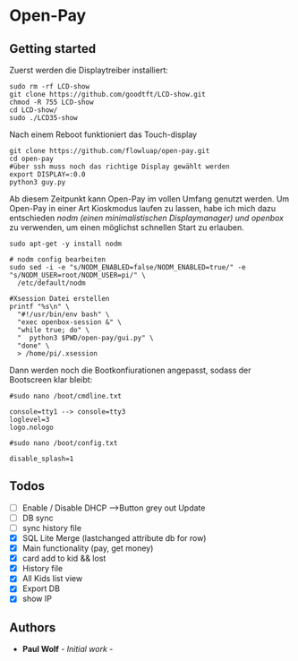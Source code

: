 # Open-Pay

## Getting started

Zuerst werden die Displaytreiber installiert:
```
sudo rm -rf LCD-show
git clone https://github.com/goodtft/LCD-show.git
chmod -R 755 LCD-show
cd LCD-show/
sudo ./LCD35-show
```
Nach einem Reboot funktioniert das Touch-display

```
git clone https://github.com/flowluap/open-pay.git
cd open-pay
#über ssh muss noch das richtige Display gewählt werden
export DISPLAY=:0.0
python3 guy.py

```
Ab diesem Zeitpunkt kann Open-Pay im vollen Umfang genutzt werden.
Um Open-Pay in einer Art Kioskmodus laufen zu lassen, habe ich mich dazu entschieden *nodm (einen minimalistischen Displaymanager) und openbox* zu verwenden, um einen möglichst schnellen Start zu erlauben.

```
sudo apt-get -y install nodm

# nodm config bearbeiten
sudo sed -i -e "s/NODM_ENABLED=false/NODM_ENABLED=true/" -e "s/NODM_USER=root/NODM_USER=pi/" \
  /etc/default/nodm

#Xsession Datei erstellen
printf "%s\n" \
  "#!/usr/bin/env bash" \
  "exec openbox-session &" \
  "while true; do" \
  "  python3 $PWD/open-pay/gui.py" \
  "done" \
  > /home/pi/.xsession
```
Dann werden noch die Bootkonfiurationen angepasst, sodass der Bootscreen klar bleibt:

```
#sudo nano /boot/cmdline.txt

console=tty1 --> console=tty3
loglevel=3
logo.nologo
```
```
#sudo nano /boot/config.txt

disable_splash=1
```
## Todos


  - [ ] Enable / Disable DHCP -->Button grey out Update
  - [ ] DB sync
  - [ ] sync history file
  - [x] SQL Lite Merge (lastchanged attribute db for row)
  - [x] Main functionality (pay, get money)
  - [x] card add to kid && lost
  - [x] History file
  - [x] All Kids list view
  - [x] Export DB
  - [x] show IP

  ## Authors

* **Paul Wolf** - *Initial work* -

